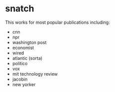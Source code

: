 # snatch
This works for most popular publications including:
* cnn
* npr
* washington post
* economist
* wired
* atlantic (sorta)
* politico
* vox
* mit technology review
* jacobin
* new yorker
